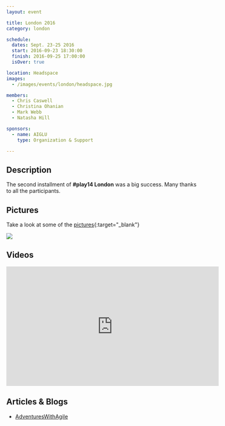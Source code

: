 ```yaml
---
layout: event

title: London 2016
category: london

schedule:
  dates: Sept. 23-25 2016
  start: 2016-09-23 18:30:00
  finish: 2016-09-25 17:00:00
  isOver: true

location: Headspace
images:
  - /images/events/london/headspace.jpg

members:
  - Chris Caswell
  - Christina Ohanian
  - Mark Webb
  - Natasha Hill

sponsors:
  - name: AIGLU
    type: Organization & Support

---
```


## Description
The second installment of **#play14 London** was a big success.
Many thanks to all the participants.

## Pictures
Take a look at some of the [pictures](https://goo.gl/photos/Ts27UBPi53uxf6k79){:target="_blank"}

<a href='https://goo.gl/photos/Ts27UBPi53uxf6k79' target="_blank">
  <img src='https://lh3.googleusercontent.com/UsiPuU0-StAZdXIl_fDTJ-yGFtXaebTGlKkDNL6TXadbnFFaW2kVtEXdMvUKYegpYnKhbdBrNraYVGUOQyyGtVHWaLYTDh69Yr7j-QFxwjZAGYThyZf9wXKMurGrwR4sYShb_A' />
</a>


## Videos

<iframe width="560" height="315" src="https://www.youtube.com/embed/videoseries?list=PL6VQoC829PV1OeuRClBIrqdrvQ9f-StG2" frameborder="0" allowfullscreen></iframe>


## Articles & Blogs

* [AdventuresWithAgile](https://www.adventureswithagile.com/2016/08/03/play14-review/)